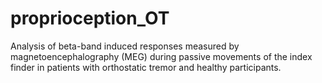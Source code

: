 # proprioception_OT


Analysis of beta-band induced responses measured by magnetoencephalography (MEG) during passive movements of the index finder in patients with orthostatic tremor and healthy participants. 
